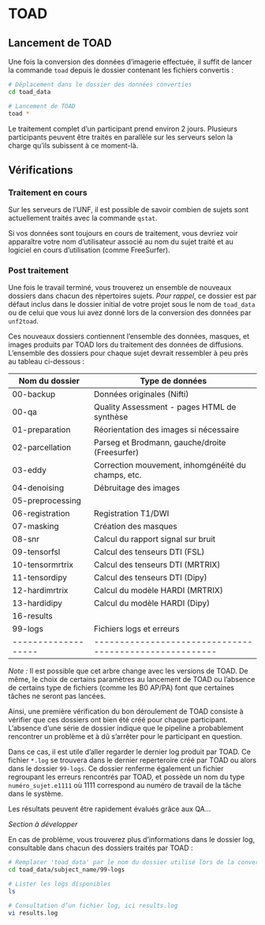 # TOAD

##  Lancement de TOAD

Une fois la conversion des données d’imagerie effectuée, il suffit de lancer la commande `toad` depuis le dossier contenant les fichiers convertis :

~~~bash
# Déplacement dans le dossier des données converties
cd toad_data

# Lancement de TOAD
toad *
~~~

Le traitement complet d’un participant prend environ 2 jours. 
Plusieurs participants peuvent être traités en parallèle sur les serveurs selon la charge qu’ils subissent à ce moment-là. 


## Vérifications

### Traitement en cours

Sur les serveurs de l’UNF, il est possible de savoir combien de sujets sont actuellement traités avec la commande `qstat`.

Si vos données sont toujours en cours de traitement, vous devriez voir apparaître votre nom d’utilisateur associé au nom du sujet traité et au logiciel en cours d’utilisation (comme FreeSurfer). 

### Post traitement

Une fois le travail terminé, vous trouverez un ensemble de nouveaux dossiers dans chacun des répertoires sujets.
*Pour rappel*, ce dossier est par défaut inclus dans le dossier initial de votre projet sous le nom de `toad_data` ou de celui que vous lui avez donné lors de la conversion des données par `unf2toad`.
 
Ces nouveaux dossiers contiennent l’ensemble des données, masques, et images produits par TOAD lors du traitement des données de diffusions.
L’ensemble des dossiers pour chaque sujet devrait ressembler à peu près au tableau ci-dessous :

|**Nom du dossier** | **Type de données**                                   |
|-------------------|-------------------------------------------------------|
|00-backup          | Données originales (Nifti)                            |
|00-qa              | Quality Assessment - pages HTML de synthèse           |
|01-preparation     | Réorientation des images si nécessaire                |
|02-parcellation    | Parseg et Brodmann, gauche/droite (Freesurfer)        |
|03-eddy            | Correction mouvement, inhomgénéité du champs, etc.    |
|04-denoising       | Débruitage des images                                 |
|05-preprocessing   |                                                       |
|06-registration    | Registration T1/DWI                                   |
|07-masking         | Création des masques                                  |
|08-snr             | Calcul du rapport signal sur bruit                    |
|09-tensorfsl       | Calcul des tenseurs DTI (FSL)                         |
|10-tensormrtrix    | Calcul des tenseurs DTI (MRTRIX)                      |
|11-tensordipy      | Calcul des tenseurs DTI (Dipy)                        |
|12-hardimrtrix     | Calcul du modèle HARDI (MRTRIX)                       |
|13-hardidipy       | Calcul du modèle HARDI (Dipy)                         |
|16-results         |                                                       |
|99-logs            | Fichiers logs et erreurs                              |
|-------------------|-------------------------------------------------------|      

*Note :* Il est possible que cet arbre change avec les versions de TOAD. 
De même, le choix de certains paramètres au lancement de TOAD ou l’absence de certains type de fichiers (comme les B0 AP/PA) font que certaines tâches ne seront pas lancées. 

Ainsi, une première vérification du bon déroulement de TOAD consiste à vérifier que ces dossiers ont bien été créé pour chaque participant.
L’absence d’une série de dossier indique que le pipeline a probablement rencontrer un problème et à dû s’arrêter pour le participant en question.

Dans ce cas, il est utile d’aller regarder le dernier log produit par TOAD. 
Ce fichier `*.log` se trouvera dans le dernier reperteroire créé par TOAD ou alors dans le dossier `99-logs`.
Ce dossier renferme également un fichier regroupant les erreurs rencontrés par TOAD, et possède un nom du type `numéro_sujet.e1111` où 1111 correspond au numéro de travail de la tâche dans le système.


Les résultats peuvent être rapidement évalués grâce aux QA...

<!-- FIXME QA -->
*Section à développer*

En cas de problème, vous trouverez plus d’informations dans le dossier log, consultable dans chacun des dossiers traités par TOAD :

~~~bash
# Remplacer 'toad_data' par le nom du dossier utilisé lors de la conversion 
cd toad_data/subject_name/99-logs

# Lister les logs disponibles
ls

# Consultation d’un fichier log, ici results.log
vi results.log
~~~

